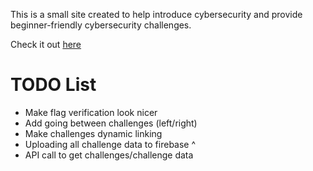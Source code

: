 This is a small site created to help introduce cybersecurity and provide beginner-friendly cybersecurity challenges.

Check it out [here](https://cycow-weekly.vercel.app/)

# TODO List
- Make flag verification look nicer
- Add going between challenges (left/right)
- Make challenges dynamic linking
- Uploading all challenge data to firebase ^
- API call to get challenges/challenge data

